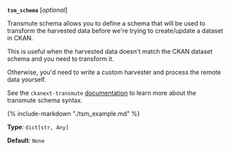 **`tsm_schema`** [_optional_]

Transmute schema allows you to define a schema that will be used to transform the
harvested data before we're trying to create/update a dataset in CKAN.

This is useful when the harvested data doesn't match the CKAN dataset schema and
you need to transform it.

Otherwise, you'd need to write a custom harvester and process the remote data yourself.

See the `ckanext-transmute` [documentation](https://github.com/DataShades/ckanext-transmute?tab=readme-ov-file#working-with-transmute) to learn more about the transmute schema syntax.

{% include-markdown "./tsm_example.md" %}

**Type**: `dict[str, Any]`

**Default**: `None`
